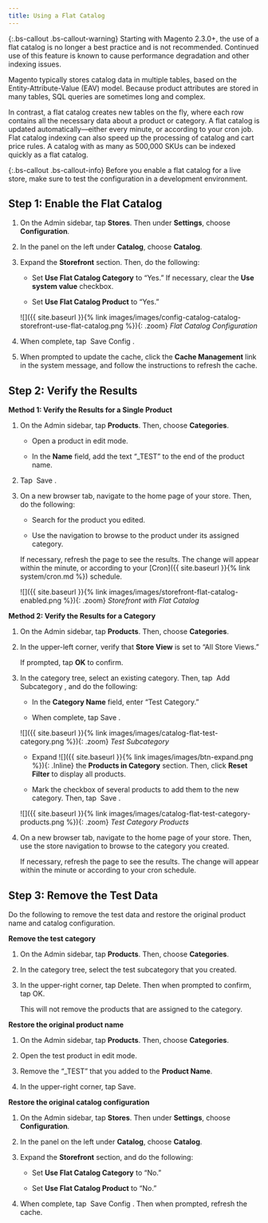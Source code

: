 ```yaml
---
title: Using a Flat Catalog
---
```

{:.bs-callout .bs-callout-warning}
Starting with Magento 2.3.0+, the use of a flat catalog is no longer a best practice and is not recommended. Continued use of this feature is known to cause performance degradation and other indexing issues.

Magento typically stores catalog data in multiple tables, based on the Entity-Attribute-Value (EAV) model. Because product attributes are stored in many tables, SQL queries are sometimes long and complex.

In contrast, a flat catalog creates new tables on the fly, where each row contains all the necessary data about a product or category. A flat catalog is updated automatically—either every minute, or according to your cron job. Flat catalog indexing can also speed up the processing of catalog and cart price rules. A catalog with as many as 500,000 SKUs can be indexed quickly as a flat catalog.

{:.bs-callout .bs-callout-info}
Before you enable a flat catalog for a live store, make sure to test the configuration in a development environment.

## Step 1: Enable the Flat Catalog

1. On the Admin sidebar, tap **Stores**. Then under **Settings**, choose **Configuration**.

1. In the panel on the left under **Catalog**, choose **Catalog**.

1. Expand the **Storefront** section. Then, do the following:

    * Set **Use Flat Catalog Category** to “Yes.” If necessary, clear the **Use system value** checkbox.

    * Set **Use Flat Catalog Product** to “Yes.”

    ![]({{ site.baseurl }}{% link images/images/config-catalog-catalog-storefront-use-flat-catalog.png %}){: .zoom}
    *Flat Catalog Configuration*

1. When complete, tap <span class="btn"> Save Config </span>.

1. When prompted to update the cache, click the **Cache Management** link in the system message, and follow the instructions to refresh the cache.

## Step 2: Verify the Results

**Method 1: Verify the Results for a Single Product**

   1. On the Admin sidebar, tap **Products**. Then, choose **Categories**.

       * Open a product in edit mode.

       * In the **Name** field, add the text “_TEST” to the end of the product name.

   2. Tap <span class="btn"> Save </span>.

   3. On a new browser tab, navigate to the home page of your store. Then, do the following:

       * Search for the product you edited.

       * Use the navigation to browse to the product under its assigned category.

        If necessary, refresh the page to see the results. The change will appear within the minute, or according to your [Cron]({{ site.baseurl }}{% link system/cron.md %}) schedule.

        ![]({{ site.baseurl }}{% link images/images/storefront-flat-catalog-enabled.png %}){: .zoom}
        *Storefront with Flat Catalog*

**Method 2: Verify the Results for a Category**

   1. On the Admin sidebar, tap **Products**. Then, choose **Categories**.

   2. In the upper-left corner, verify that **Store View** is set to “All Store Views.”

        If prompted, tap **OK** to confirm.

   3. In the category tree, select an existing category. Then, tap <span class="btn"> Add Subcategory </span>, and do the following:

       * In the **Category Name** field, enter “Test Category.”

       * When complete, tap <span class="btn">Save </span>.

        ![]({{ site.baseurl }}{% link images/images/catalog-flat-test-category.png %}){: .zoom}
        *Test Subcategory*

       * Expand ![]({{ site.baseurl }}{% link images/images/btn-expand.png %}){: .Inline} the **Products in Category** section. Then, click **Reset Filter** to display all products.

       * Mark the checkbox of several products to add them to the new category. Then, tap <span class="btn"> Save </span>.

        ![]({{ site.baseurl }}{% link images/images/catalog-flat-test-category-products.png %}){: .zoom}
        *Test Category Products*

   4. On a new browser tab, navigate to the home page of your store. Then, use the store navigation to browse to the category you created.

        If necessary, refresh the page to see the results. The change will appear within the minute or according to your cron schedule.

## Step 3: Remove the Test Data

Do the following to remove the test data and restore the original product name and catalog configuration.

**Remove the test category**

   1. On the Admin sidebar, tap **Products**. Then, choose **Categories**.

   2. In the category tree, select the test subcategory that you created.

   3. In the upper-right corner, tap <span class="btn">Delete</span>. Then when prompted to confirm, tap <span class="btn">OK</span>.

        This will not remove the products that are assigned to the category.

**Restore the original product name**

   1. On the Admin sidebar, tap **Products**. Then, choose **Categories**.

   2. Open the test product in edit mode.

   3. Remove the “_TEST” that you added to the **Product Name**.

   4. In the upper-right corner, tap <span class="btn">Save</span>.

**Restore the original catalog configuration**

   1. On the Admin sidebar, tap **Stores**. Then under **Settings**, choose **Configuration**.

   2. In the panel on the left under **Catalog**, choose **Catalog**.

   3. Expand the **Storefront** section, and do the following:

       * Set **Use Flat Catalog Category** to “No.”

       * Set **Use Flat Catalog Product** to “No.”

   4. When complete, tap <span class="btn"> Save Config </span>. Then when prompted, refresh the cache.
